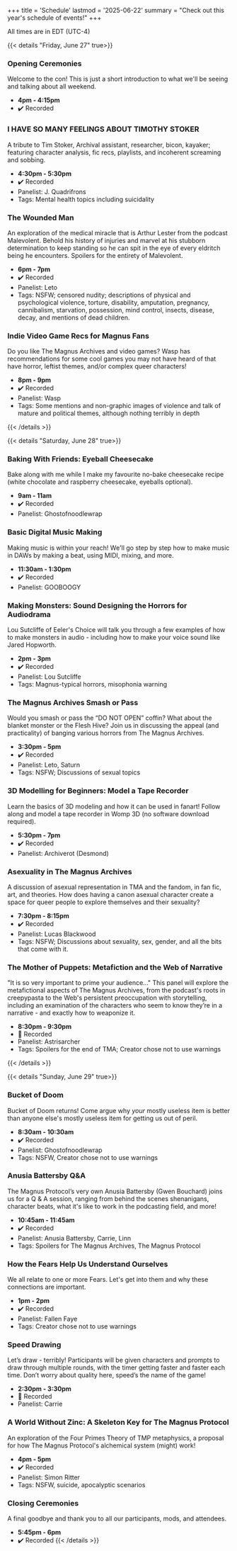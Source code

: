 +++
title = 'Schedule'
lastmod = '2025-06-22'
summary = "Check out this year's schedule of events!"
+++

All times are in EDT (UTC-4)

{{< details "Friday, June 27" true>}}

### Opening Ceremonies
Welcome to the con! This is just a short introduction to what we'll be seeing and talking about all weekend.
* **4pm - 4:15pm**
* ✔️ Recorded

### I HAVE SO MANY FEELINGS ABOUT TIMOTHY STOKER
A tribute to Tim Stoker, Archival assistant, researcher, bicon, kayaker; featuring character analysis, fic recs, playlists, and incoherent screaming and sobbing.
* **4:30pm - 5:30pm**
* ✔️ Recorded
* Panelist: J. Quadrifrons
* Tags: Mental health topics including suicidality

### The Wounded Man
An exploration of the medical miracle that is Arthur Lester from the podcast Malevolent. Behold his history of injuries and marvel at his stubborn determination to keep standing so he can spit in the eye of every eldritch being he encounters. Spoilers for the entirety of Malevolent.
* **6pm - 7pm**
* ✔️ Recorded
* Panelist: Leto
* Tags: NSFW; censored nudity; descriptions of physical and psychological violence, torture, disability, amputation, pregnancy, cannibalism, starvation, possession, mind control, insects, disease, decay, and mentions of dead children.

### Indie Video Game Recs for Magnus Fans
Do you like The Magnus Archives and video games? Wasp has recommendations for some cool games you may not have heard of that have horror, leftist themes, and/or complex queer characters! 
* **8pm - 9pm**
* ✔️ Recorded
* Panelist: Wasp
* Tags: Some mentions and non-graphic images of violence and talk of mature and political themes, although nothing terribly in depth 

{{< /details >}}

{{< details "Saturday, June 28" true>}}

### Baking With Friends: Eyeball Cheesecake
Bake along with me while I make my favourite no-bake cheesecake recipe (white chocolate and raspberry cheesecake, eyeballs optional).
* **9am - 11am**
* ✔️ Recorded
* Panelist: Ghostofnoodlewrap

### Basic Digital Music Making
Making music is within your reach! We'll go step by step how to make music in DAWs by making a beat, using MIDI, mixing, and more. 
* **11:30am - 1:30pm**
* ✔️ Recorded
* Panelist: GOOBOOGY

### Making Monsters: Sound Designing the Horrors for Audiodrama
Lou Sutcliffe of Eeler's Choice will talk you through a few examples of how to make monsters in audio - including how to make your voice sound like Jared Hopworth.
* **2pm - 3pm**
* ✔️ Recorded
* Panelist: Lou Sutcliffe
* Tags: Magnus-typical horrors, misophonia warning

### The Magnus Archives Smash or Pass
Would you smash or pass the “DO NOT OPEN” coffin? What about the blanket monster or the Flesh Hive? Join us in discussing the appeal (and practicality) of banging various horrors from The Magnus Archives.
* **3:30pm - 5pm**
* ✔️ Recorded
* Panelist: Leto, Saturn
* Tags: NSFW; Discussions of sexual topics

### 3D Modelling for Beginners: Model a Tape Recorder
Learn the basics of 3D modeling and how it can be used in fanart! Follow along and model a tape recorder in Womp 3D (no software download required).
* **5:30pm - 7pm**
* ✔️ Recorded
* Panelist: Archiverot (Desmond)

### Asexuality in The Magnus Archives
A discussion of asexual representation in TMA and the fandom, in fan fic, art, and theories. How does having a canon asexual character create a space for queer people to explore themselves and their sexuality?
* **7:30pm - 8:15pm**
* ✔️ Recorded
* Panelist: Lucas Blackwood
* Tags: NSFW; Discussions about sexuality, sex, gender, and all the bits that come with it.

### The Mother of Puppets: Metafiction and the Web of Narrative
"It is so very important to prime your audience..." This panel will explore the metafictional aspects of The Magnus Archives, from the podcast's roots in creepypasta to the Web's persistent preoccupation with storytelling, including an examination of the characters who seem to know they’re in a narrative - and exactly how to weaponize it. 
* **8:30pm - 9:30pm**
* 🚫 Recorded
* Panelist: Astrisarcher
* Tags: Spoilers for the end of TMA; Creator chose not to use warnings

{{< /details >}}

{{< details "Sunday, June 29" true>}}

### Bucket of Doom
Bucket of Doom returns! Come argue why *your* mostly useless item is better than anyone else's mostly useless item for getting us out of peril.
* **8:30am - 10:30am**
* ✔️ Recorded
* Panelist: Ghostofnoodlewrap
* Tags: NSFW, Creator chose not to use warnings

### Anusia Battersby Q&A
The Magnus Protocol’s very own Anusia Battersby (Gwen Bouchard) joins us for a Q & A session, ranging from behind the scenes shenanigans, character beats, what it's like to work in the podcasting field, and more!
* **10:45am - 11:45am**
* ✔️ Recorded
* Panelist: Anusia Battersby, Carrie, Linn
* Tags: Spoilers for The Magnus Archives, The Magnus Protocol

### How the Fears Help Us Understand Ourselves
We all relate to one or more Fears. Let's get into them and why these connections are important. 
* **1pm - 2pm**
* ✔️ Recorded
* Panelist: Fallen Faye
* Tags: Creator chose not to use warnings

### Speed Drawing
Let’s draw - terribly! Participants will be given characters and prompts to draw through multiple rounds, with the timer getting faster and faster each time. Don’t worry about quality here, speed’s the name of the game!
* **2:30pm - 3:30pm**
* 🚫 Recorded
* Panelist: Carrie

### A World Without Zinc: A Skeleton Key for The Magnus Protocol
An exploration of the Four Primes Theory of TMP metaphysics, a proposal for how The Magnus Protocol's alchemical system (might) work!
* **4pm - 5pm**
* ✔️ Recorded
* Panelist: Simon Ritter
* Tags: NSFW, suicide, apocalyptic scenarios

### Closing Ceremonies
A final goodbye and thank you to all our participants, mods, and attendees.
* **5:45pm - 6pm**
* ✔️ Recorded
{{< /details >}}
